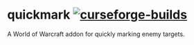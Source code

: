 # quickmark [![curseforge-builds](https://img.shields.io/badge/curseforge-builds-blue)](https://authors.curseforge.com/dashboard/builds?filter-status=&filter-project=2414)
A World of Warcraft addon for quickly marking enemy targets.

